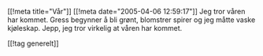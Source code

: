 [[!meta  title="Vår"]]
[[!meta  date="2005-04-06 12:59:17"]]
Jeg tror våren har kommet. Gress begynner å bli grønt, blomstrer spirer og jeg måtte vaske kjøleskap. Jepp, jeg tror virkelig at våren har kommet.

[[!tag  generelt]]